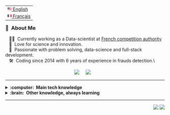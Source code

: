 
<table align="right">
 <tr><td><a href="README.md"><img src="images/us-flag.png" height="13"> English</a></td></tr>
 <tr><td><a href="README_fr.md"><img src="images/fr-flag.png" height="13"> Français</a></td></tr>
</table>

### :space_invader: &nbsp;About Me

&nbsp;&nbsp;&nbsp;:technologist: &nbsp;Currently working as a Data-scientist at [French competition authority](https://www.autoritedelaconcurrence.fr/fr) \
&nbsp;&nbsp;&nbsp;:seedling: &nbsp;Love for science and innovation.\
&nbsp;&nbsp;&nbsp;:heartbeat: &nbsp;Passionate with problem solving, data-science and full-stack development.\
&nbsp;&nbsp;&nbsp;:hammer_and_wrench: &nbsp;Coding since 2014 with 6 years of experience in frauds detection.\

<p align="center">
  <a href="mailto:brunotacca@gmail.com?subject=Hello%20Adrien%20FRUMENCE"><img src="https://img.shields.io/badge/gmail-%23D14836.svg?&style=for-the-badge&logo=gmail&logoColor=white" /></a>&nbsp;&nbsp;&nbsp;&nbsp;
  <a href="https://fr.linkedin.com/in/adrien-frumence-7473259a/"><img src="https://img.shields.io/badge/linkedin-%230077B5.svg?&style=for-the-badge&logo=linkedin&logoColor=white" /></a>&nbsp;&nbsp;&nbsp;&nbsp;

</p>

<hr/>

<details>
  <summary><b>:computer: &nbsp;Main tech knowledge</b></summary>
  <br/>

![Python](https://img.shields.io/badge/PYTHON-007396.svg?&style=flat&logo=python&logoColor=white)&nbsp;


<!--
Python
-->
</details>

<!--
mongodb
-->

<details>
  <summary><b>:brain: &nbsp;Other knowledge, always learning</b></summary>
  <br/>


![MongoDB](https://img.shields.io/badge/MONGODB-47A248.svg?&style=flat&logo=mongodb&logoColor=white)&nbsp;


</details>

<hr/>


<p align="right">
<img src="https://komarev.com/ghpvc/?username=adrienFRUMENCE&style=plastic&label=Views"><img>
<img src="https://badges.pufler.dev/visits/brunotacca/brunotacca?color=black&logo=github" />
</p>

